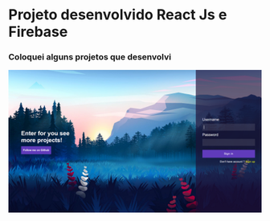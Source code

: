 # Projeto desenvolvido React Js e Firebase

### Coloquei alguns projetos que desenvolvi

[![Imagem de fundo](bgLogin.png)](www.google.com)